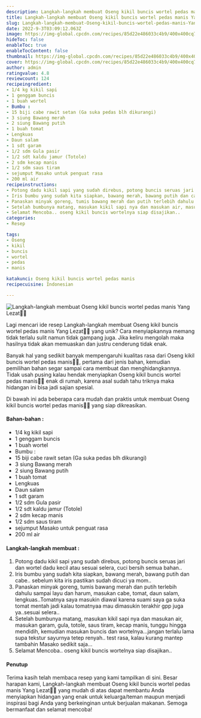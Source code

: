 ```yaml
---
description: Langkah-langkah membuat Oseng kikil buncis wortel pedas manis Yang Lezat"
title: Langkah-langkah membuat Oseng kikil buncis wortel pedas manis Yang Lezat
slug: Langkah-langkah-membuat-Oseng-kikil-buncis-wortel-pedas-manis-Yang-Lezat
date: 2022-9-3T03:09:12.063Z
image: https://img-global.cpcdn.com/recipes/85d22e486033c4b9/400x400cq70/photo.jpg
hideToc: false
enableToc: true
enableTocContent: false
thumbnail: https://img-global.cpcdn.com/recipes/85d22e486033c4b9/400x400cq70/photo.jpg
cover: https://img-global.cpcdn.com/recipes/85d22e486033c4b9/400x400cq70/photo.jpg
author: admin
ratingvalue: 4.8
reviewcount: 124
recipeingredient:
- 1/4 kg kikil sapi
- 1 genggam buncis
- 1 buah wortel
- Bumbu :
- 15 biji cabe rawit setan (Ga suka pedas blh dikurangi)
- 3 siung Bawang merah
- 2 siung Bawang putih
- 1 buah tomat
- Lengkuas
- Daun salam
- 1 sdt garam
- 1/2 sdm Gula pasir
- 1/2 sdt kaldu jamur (Totole)
- 2 sdm kecap manis
- 1/2 sdm saus tiram
- sejumput Masako untuk penguat rasa
- 200 ml air
recipeinstructions:
- Potong dadu kikil sapi yang sudah direbus, potong buncis seruas jari dan wortel dadu kecil atau sesuai selera, cuci bersih semua bahan..
- Iris bumbu yang sudah kita siapkan, bawang merah, bawang putih dan cabe.. sebelum kita iris pastikan sudah dicuci ya mom..
- Panaskan minyak goreng, tumis bawang merah dan putih terlebih dahulu sampai layu dan harum, masukan cabe, tomat, daun salam, lengkuas..Tomatnya saya masukin diawal karena suami saya ga suka tomat mentah jadi kalau tomatnyaa mau dimasukin terakhir gpp juga ya..sesuai selera..
- Setelah bumbunya matang, masukan kikil sapi nya dan masukan air, masukan garam, gula, totole, saus tiram, kecap manis, tunggu hingga mendidih, kemudian masukan buncis dan wortelnya...jangan terlalu lama supa tekstur sayurnya tetep renyah.. test rasa, kalau kurang mantep tambahin Masako sedikit saja...
- Selamat Mencoba.. oseng kikil buncis wortelnya siap disajikan..
categories:
- Resep

tags:
- Oseng
- kikil
- buncis
- wortel
- pedas
- manis

katakunci: Oseng kikil buncis wortel pedas manis
recipecuisine: Indonesian

---
```


![Langkah-langkah membuat Oseng kikil buncis wortel pedas manis Yang Lezat👩‍🍳](https://img-global.cpcdn.com/recipes/85d22e486033c4b9/400x400cq70/photo.jpg)

Lagi mencari ide resep Langkah-langkah membuat Oseng kikil buncis wortel pedas manis Yang Lezat👩‍🍳 yang unik? Cara menyiapkannya memang tidak terlalu sulit namun tidak gampang juga. Jika keliru mengolah maka hasilnya tidak akan memuaskan dan justru cenderung tidak enak.

Banyak hal yang sedikit banyak mempengaruhi kualitas rasa dari Oseng kikil buncis wortel pedas manis👩‍🍳, pertama dari jenis bahan, kemudian pemilihan bahan segar sampai cara membuat dan menghidangkannya. Tidak usah pusing kalau hendak menyiapkan Oseng kikil buncis wortel pedas manis👩‍🍳 enak di rumah, karena asal sudah tahu triknya maka hidangan ini bisa jadi sajian spesial.

Di bawah ini ada beberapa cara mudah dan praktis untuk membuat Oseng kikil buncis wortel pedas manis👩‍🍳 yang siap dikreasikan.

<!--inarticleads1-->

#### Bahan-bahan :

- 1/4 kg kikil sapi
- 1 genggam buncis
- 1 buah wortel
- Bumbu :
- 15 biji cabe rawit setan (Ga suka pedas blh dikurangi)
- 3 siung Bawang merah
- 2 siung Bawang putih
- 1 buah tomat
- Lengkuas
- Daun salam
- 1 sdt garam
- 1/2 sdm Gula pasir
- 1/2 sdt kaldu jamur (Totole)
- 2 sdm kecap manis
- 1/2 sdm saus tiram
- sejumput Masako untuk penguat rasa
- 200 ml air

<!--inarticleads2-->

#### Langkah-langkah membuat :

1. Potong dadu kikil sapi yang sudah direbus, potong buncis seruas jari dan wortel dadu kecil atau sesuai selera, cuci bersih semua bahan..
1. Iris bumbu yang sudah kita siapkan, bawang merah, bawang putih dan cabe.. sebelum kita iris pastikan sudah dicuci ya mom..
1. Panaskan minyak goreng, tumis bawang merah dan putih terlebih dahulu sampai layu dan harum, masukan cabe, tomat, daun salam, lengkuas..Tomatnya saya masukin diawal karena suami saya ga suka tomat mentah jadi kalau tomatnyaa mau dimasukin terakhir gpp juga ya..sesuai selera..
1. Setelah bumbunya matang, masukan kikil sapi nya dan masukan air, masukan garam, gula, totole, saus tiram, kecap manis, tunggu hingga mendidih, kemudian masukan buncis dan wortelnya...jangan terlalu lama supa tekstur sayurnya tetep renyah.. test rasa, kalau kurang mantep tambahin Masako sedikit saja...
1. Selamat Mencoba.. oseng kikil buncis wortelnya siap disajikan..

#### Penutup

Terima kasih telah membaca resep yang kami tampilkan di sini. Besar harapan kami, Langkah-langkah membuat Oseng kikil buncis wortel pedas manis Yang Lezat👩‍🍳 yang mudah di atas dapat membantu Anda menyiapkan hidangan yang enak untuk keluarga/teman maupun menjadi inspirasi bagi Anda yang berkeinginan untuk berjualan makanan. Semoga bermanfaat dan selamat mencoba!